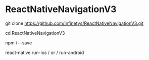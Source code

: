 # ReactNativeNavigationV3

git clone https://github.com/infinetys/ReactNativeNavigationV3.git

cd ReactNativeNavigationV3

npm i --save

react-native run-ios / or / run-android
